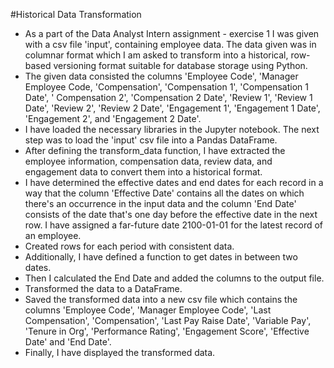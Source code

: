 #Historical Data Transformation
- As a part of the Data Analyst Intern assignment - exercise 1 I was given with a csv file 'input', containing employee data. The data given was in columnar format which I am asked to transform into a historical, row-based versioning format suitable for database storage using Python.
- The given data consisted the columns 'Employee Code', 'Manager Employee Code, 'Compensation', 'Compensation 1', 'Compensation 1 Date', ' Compensation 2', 'Compensation 2 Date', 'Review 1', 'Review 1 Date', 'Review 2', 'Review 2 Date', 'Engagement 1', 'Engagement 1 Date', 'Engagement 2', and 'Engagement 2 Date'.
- I have loaded the necessary libraries in the Jupyter notebook. 
The next step was to load the 'input' csv file into a Pandas DataFrame. 
- After defining the transform_data function, I have extracted the employee information, compensation data, review data, and engagement data to convert them into a historical format. 
- I have determined the effective dates and end dates for each record in a way that the column 'Effective Date' contains all the dates on which there's an occurrence in the input data and the column 'End Date' consists of the date that's one day before the effective date in the next row. I have assigned a far-future date 2100-01-01 for the latest record of an employee.
- Created rows for each period with consistent data. 
- Additionally, I have defined a function to get dates in between two dates. 
- Then I calculated the End Date and added the columns to the output file. 
- Transformed the data to a DataFrame. 
- Saved the transformed data into a new csv file which contains the columns 'Employee Code', 'Manager Employee Code', 'Last Compensation', 'Compensation', 'Last Pay Raise Date', 'Variable Pay', 'Tenure in Org', 'Performance Rating', 'Engagement Score', 'Effective Date' and 'End Date'. 
- Finally, I have displayed the transformed data.
